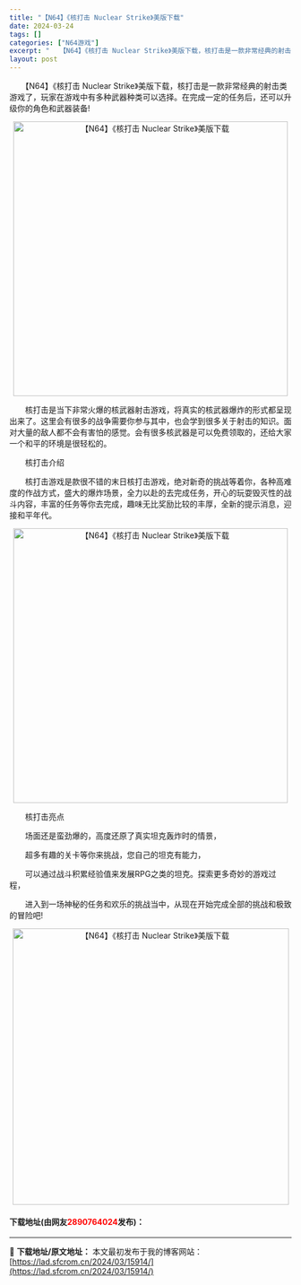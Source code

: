 ```yaml
---
title: "【N64】《核打击 Nuclear Strike》美版下载"
date: 2024-03-24
tags: []
categories: ["N64游戏"]
excerpt: "　　【N64】《核打击 Nuclear Strike》美版下载，核打击是一款非常经典的射击类游戏了，玩家在游戏中有多种武器种类可以选择。在完成一定的任务后，还可以升级你的角色和武器装备! 　　核打击是当下非常火爆的核武器射击游戏，将真实的核武器爆炸的形式都呈现出来了。这里会有很多的战争需要你参与其中&hellip;"
layout: post
---
```


 <p>　　【N64】《核打击 Nuclear Strike》美版下载，核打击是一款非常经典的射击类游戏了，玩家在游戏中有多种武器种类可以选择。在完成一定的任务后，还可以升级你的角色和武器装备!</p> <p align="center"><img align="" border="0" src="https://lad.sfcrom.cn/wp-content/uploads/2024/03/20240324_6600408808f72.png" width="490" alt="【N64】《核打击 Nuclear Strike》美版下载" /></p> <p>　　核打击是当下非常火爆的核武器射击游戏，将真实的核武器爆炸的形式都呈现出来了。这里会有很多的战争需要你参与其中，也会学到很多关于射击的知识。面对大量的敌人都不会有害怕的感觉。会有很多核武器是可以免费领取的，还给大家一个和平的环境是很轻松的。</p> <p>　　核打击介绍</p> <p>　　核打击游戏是款很不错的末日核打击游戏，绝对新奇的挑战等着你，各种高难度的作战方式，盛大的爆炸场景，全力以赴的去完成任务，开心的玩耍毁灭性的战斗内容，丰富的任务等你去完成，趣味无比奖励比较的丰厚，全新的提示消息，迎接和平年代。</p> <p align="center"><img align="" border="0" src="https://lad.sfcrom.cn/wp-content/uploads/2024/03/20240324_660040890dc50.png" width="490" alt="【N64】《核打击 Nuclear Strike》美版下载" /></p> <p>　　核打击亮点</p> <p>　　场面还是蛮劲爆的，高度还原了真实坦克轰炸时的情景，</p> <p>　　超多有趣的关卡等你来挑战，您自己的坦克有能力，</p> <p>　　可以通过战斗积累经验值来发展RPG之类的坦克。探索更多奇妙的游戏过程，</p> <p>　　进入到一场神秘的任务和欢乐的挑战当中，从现在开始完成全部的挑战和极致的冒险吧!</p> <p align="center"><img align="" border="0" src="https://lad.sfcrom.cn/wp-content/uploads/2024/03/20240324_6600408a40cc2.png" width="493" alt="【N64】《核打击 Nuclear Strike》美版下载" /></p> <p><h4>下载地址(由网友<font color="red">2890764024</font>发布)：</h4></p> 

---
📖 **下载地址/原文地址：** 本文最初发布于我的博客网站：[https://lad.sfcrom.cn/2024/03/15914/](https://lad.sfcrom.cn/2024/03/15914/)
